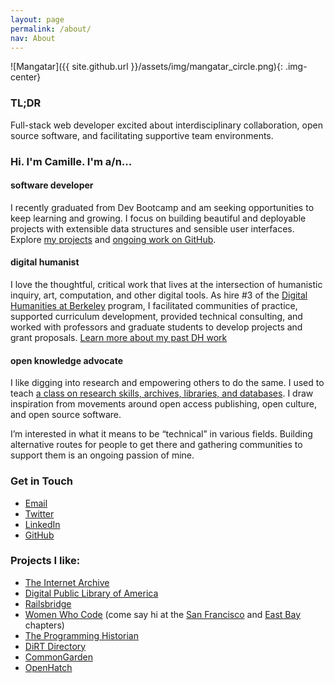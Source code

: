 ```yaml
---
layout: page
permalink: /about/
nav: About
---
```

![Mangatar]({{ site.github.url }}/assets/img/mangatar_circle.png){: .img-center}

### TL;DR
Full-stack web developer excited about interdisciplinary collaboration, open source software, and facilitating supportive team environments.

### Hi. I'm Camille. I'm a/n...

#### software developer
I recently graduated from Dev Bootcamp and am seeking opportunities to keep learning and growing. I focus on building beautiful and deployable projects with extensible data structures and sensible user interfaces. Explore [my projects](/portfolio) and [ongoing work on GitHub](https://github.com/camillevilla).

#### digital humanist
I love the thoughtful, critical work that lives at the intersection of humanistic inquiry, art, computation, and other digital tools. As hire #3 of the [Digital Humanities at Berkeley](http://digitalhumanities.berkeley.edu) program, I facilitated communities of practice, supported curriculum development, provided technical consulting, and worked with professors and graduate students to develop projects and grant proposals. [Learn more about my past DH work](/dhb)

#### open knowledge advocate
I like digging into research and empowering others to do the same. I used to teach [a class on research skills, archives, libraries, and databases](http://historicalresearchworkshop.com/?page_id=2). I draw inspiration from movements around open access publishing, open culture, and open source software.

I’m interested in what it means to be “technical” in various fields. Building alternative routes for people to get there and gathering communities to support them is an ongoing passion of mine.

### Get in Touch
- [Email](mailto:cvilla100@gmail.com)
- [Twitter](http://www.twitter.com/effusivelynerdy)
- [LinkedIn](https://www.linkedin.com/in/camillevilla)
- [GitHub](http://www.github.com/camillevilla)

### Projects I like:
- [The Internet Archive](http://www.archive.org)
- [Digital Public Library of America](http://www.dp.la)
- [Railsbridge](http://www.railsbridge.org)
- [Women Who Code](http://www.womenwhocode.com) (come say hi at the [San Francisco](http://www.meetup.com/Women-Who-Code-SF/) and [East Bay](http://www.meetup.com/Women-Who-Code-East-Bay/) chapters)
- [The Programming Historian](http://www.programminghistorian.org)
- [DiRT Directory](http://www.dirtdirectory.org)
- [CommonGarden](http://www.commongarden.org)
- [OpenHatch](https://openhatch.org/) 